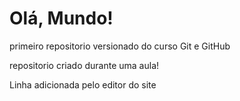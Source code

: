 # Olá, Mundo! 
 primeiro repositorio versionado do curso Git e GitHub

 repositorio criado durante uma aula!

Linha adicionada pelo editor do site
